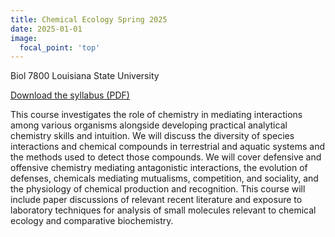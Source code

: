 ```yaml
---
title: Chemical Ecology Spring 2025
date: 2025-01-01
image:
  focal_point: 'top'
---
```


Biol 7800 Louisiana State University

[Download the syllabus (PDF)]('https://jordandowell.github.io/teaching/Chemoecology2025/ChemicalEcology_Spring2025.pdf')

<!--more-->

  
This course investigates the role of chemistry in mediating interactions among various organisms alongside developing practical analytical chemistry skills and intuition. We will discuss the diversity of species interactions and chemical compounds in terrestrial and aquatic systems and the methods used to detect those compounds. We will cover defensive and offensive chemistry mediating antagonistic interactions, the evolution of defenses, chemicals mediating mutualisms, competition, and sociality, and the physiology of chemical production and recognition. This course will include paper discussions of relevant recent literature and exposure to laboratory techniques for analysis of small molecules relevant to chemical ecology and comparative biochemistry. 
